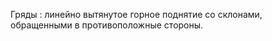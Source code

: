 ---
---

Гряды
: линейно вытянутое горное поднятие со склонами, обращенными в противоположные стороны.
